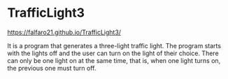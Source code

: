 # TrafficLight3
https://falfaro21.github.io/TrafficLight3/

It is a program that generates a three-light traffic light. The program starts with the lights off and the user can turn on the light of their choice. There can only be one light on at the same time, that is, when one light turns on, the previous one must turn off.